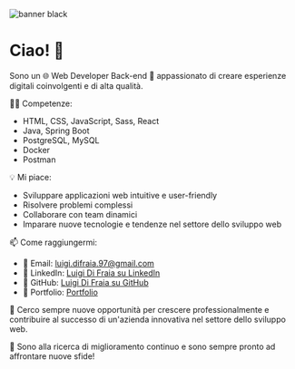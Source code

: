 

![banner black](https://github.com/Luigi160397/Luigi160397/assets/123403688/3244f47d-f34b-42e7-86bd-d63e01d6947b)



# Ciao! 👋

Sono un 🌐 Web Developer Back-end 🚀 appassionato di creare esperienze digitali coinvolgenti e di alta qualità.

👨‍💻 Competenze:
- HTML, CSS, JavaScript, Sass, React
- Java, Spring Boot
- PostgreSQL, MySQL
- Docker
- Postman

💡 Mi piace:
- Sviluppare applicazioni web intuitive e user-friendly
- Risolvere problemi complessi
- Collaborare con team dinamici
- Imparare nuove tecnologie e tendenze nel settore dello sviluppo web

📫 Come raggiungermi:
- 📧 Email: luigi.difraia.97@gmail.com
- 👥 LinkedIn: [Luigi Di Fraia su LinkedIn](https://www.linkedin.com/in/luigi-di-fraia-full-stack-developer/)
- 🐙 GitHub: [Luigi Di Fraia su GitHub](https://github.com/Luigi160397)
- 📒 Portfolio: [Portfolio](https://portfolio-luigi-di-fraia.vercel.app/)

🚀 Cerco sempre nuove opportunità per crescere professionalmente e contribuire al successo di un'azienda innovativa nel settore dello sviluppo web.

🌟 Sono alla ricerca di miglioramento continuo e sono sempre pronto ad affrontare nuove sfide!
